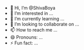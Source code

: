 - 👋 Hi, I’m @ShivaBoya
- 👀 I’m interested in ...
- 🌱 I’m currently learning ...
- 💞️ I’m looking to collaborate on ...
- 📫 How to reach me ...
- 😄 Pronouns: ...
- ⚡ Fun fact: ...

<!---
ShivaBoya/ShivaBoya is a ✨ special ✨ repository because its `README.md` (this file) appears on your GitHub profile.
You can click the Preview link to take a look at your changes.
--->
